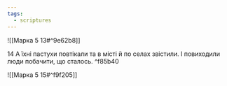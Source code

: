 ```yaml
---
tags:
  - scriptures
---
```


![[Марка 5 13#^9e62b8]]

14 А їхні пастухи повтікали та в місті й по селах звістили. І повиходили люди побачити, що сталось. ^f85b40

![[Марка 5 15#^f9f205]]